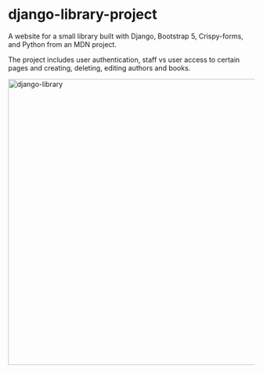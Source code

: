 # django-library-project

A website for a small library built with Django, Bootstrap 5, Crispy-forms, and Python from an MDN project.

The project includes user authentication, staff vs user access to certain pages and creating, deleting, editing authors and books.

<img width="584" alt="django-library" src="https://user-images.githubusercontent.com/19597150/169684435-223808d8-c0f5-4d6a-b446-f84d538cb162.png">
